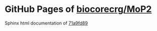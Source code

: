 GitHub Pages of [biocorecrg/MoP2](https://github.com/biocorecrg/MoP2.git)
===
Sphinx html documentation of [71a9fd89](https://github.com/biocorecrg/MoP2/tree/71a9fd891e4748d3f9977d9266b7f2762c4b5a11)
